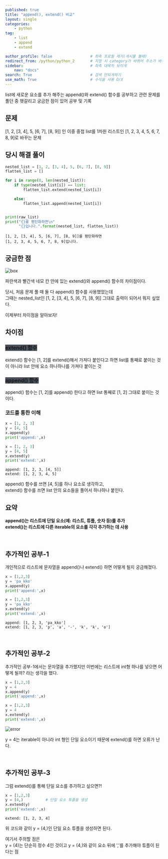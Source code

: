 ```yaml
---
published: true
title: "append(), extend() 비교"
layout: single
categories:
    - python
tag:
    - list
    - append
    - extend

author_profile: false                 # 좌측 프로필 제거(게시물 볼때)
redirect_from: /python/python_2       # 지정 시 category가 바뀌어 주소가 바뀌어도 에러안뜨고 들어와짐
sidebar:                              # 좌측 대목차 보이게
    nav: "docs"
search: True                          # 검색 안되게하기
use_math: True                        # 수식을 사용 O/X
---
```


list에 새로운 요소를 추가 해주는 append()와 extend() 함수를 공부하고 관련 문제를 풀던 중 헷갈리고 궁금한 점이 있어 공부 및 기록

## 문제
[1, 2, [3, 4], 5, [6, 7], [8, 9]] 인 이중 중첩 list를 1차원 리스트인 [1, 2, 3, 4, 5, 6, 7, 8, 9]로 바꾸는 문제



## 당시 해결 풀이

```python
nested_list = [1, 2, [3, 4], 5, [6, 7], [8, 9]]
flatten_list = []

for i in range(0, len(nested_list)):
    if type(nested_list[i]) == list:
        flatten_list.extend(nested_list[i])

    else:
        flatten_list.append(nested_list[i])


print(raw_list)
print("{}를 평탄화하면\n"
      "{}입니다.".format(nested_list, flatten_list))
```

    [1, 2, [3, 4], 5, [6, 7], [8, 9]]를 평탄화하면
    [1, 2, 3, 4, 5, 6, 7, 8, 9]입니다.



## 궁금한 점

![box]({{site.url}}/images/2024-06-10-python_2/box.png)

파란색과 빨간색 네모 칸 안에 있는 extend()와 append() 함수의 차이점이다.

당시, 처음 문제 풀 때 둘 다 append() 함수를 사용했었는데  
그때는 nested_list인 [1, 2, [3, 4], 5, [6, 7], [8, 9]] 그대로 출력이 되어서 뭐지 싶었다.

이제부터 차이점을 알아보자!

## 차이점
### <span style="background-color:#495057"> extend() 함수 </span>
extend() 함수는 [1, 2]를 extend()해서 가져다 붙인다고 하면 list를 통째로 붙이는 것이 아니라 list 안에 요소 하나하나를 가져다 붙이는 것

### <span style="background-color:#495057"> append() 함수 </span>
append() 함수는 [1, 2]를 append() 한다고 하면 list 통째로 [1, 2] 그대로 붙이는 것이다. 


### 코드를 통한 이해

```python
x = [1, 2, 3]
y = [4, 5]
x.append(y)
print('append:',x)

x = [1, 2, 3]
y = [4, 5]
x.extend(y)
print('extend:',x)
```

    append: [1, 2, 3, [4, 5]]
    extend: [1, 2, 3, 4, 5]

append() 함수를 쓰면 [4, 5]를 하나 요소로 생각하고,  
extend() 함수를 쓰면 list 안의 요소들을 풀어서 하나하나 붙인다.

## 요약
**append()는 리스트에 단일 요소(예: 리스트, 튜플, 숫자 등)를 추가**    
**extend()는 리스트에 다른 iterable의 요소를 각각 추가하는 데 사용**

<br>

## 추가적인 공부-1
개인적으로 리스트에 문자열을 append()나 extend() 하면 어떻게 될지 궁금해졌다.

```python
x = [1,2,3]
y = 'pa_kko'
x.append(y)
print('append:',x)

x = [1,2,3]
y = 'pa_kko'
x.extend(y)
print('extend:',x)
```
    append: [1, 2, 3, 'pa_kko']
    extend: [1, 2, 3, 'p', 'a', '-', 'k', 'k', 'o']

<br>

## 추가적인 공부-2
추가적인 공부-1에서는 문자열을 추가했지만 이번에는 리스트에 int형 하나를 넣으면 어떻게 될까? 라는 생각을 했다.

```python
x = [1,2,3]
y = 4
x.append(y)
print('append:',x)

x = [1,2,3]
y = 4
x.extend(y)
print('extend:',x)
```

![error]({{site.url}}/images/2024-06-10-python_2/error.jpg)

y = 4는 iterable이 아니라 int 형인 단일 요소이기 때문에 extend()를 하면 오류가 난다.

<br>

## 추가적인 공부-3
그럼 extend()를 통해 단일 요소를 추가하고 싶으면?!

```python
x = [1,2,3]
y = (4,)          # 단일 요소 튜플을 생성
x.extend(y)
print('extend:',x)
```

    extend: [1, 2, 3, 4]

위 코드와 같이 y = (4,)인 단일 요소 튜플을 생성하면 된다.

여기서 주의할 점은  
y = (4)는 단순히 정수 4인 것이고 y = (4,)와 같이 요소 뒤에 ','를 추가해야 튜플이 된다는 점
